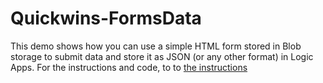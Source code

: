 # Quickwins-FormsData
This demo shows how you can use a simple HTML form stored in Blob storage to submit data and store it as JSON (or any other format) in Logic Apps. For the instructions and code, to to [the instructions](QuickwinsFormsData.md)